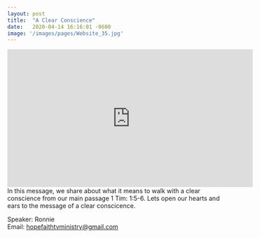 ```yaml
---
layout: post
title:  "A Clear Conscience"
date:   2020-04-14 16:16:01 -0600
image: '/images/pages/Website_35.jpg'
---
```

<iframe width="560" height="315" src="https://www.youtube.com/embed/Hw5h1-ULDtc" frameborder="0" allow="accelerometer; autoplay; encrypted-media; gyroscope; picture-in-picture" allowfullscreen></iframe>
In this message, we share about what it means to walk with a clear conscience from our main passage 1 Tim: 1:5-6. Lets open our hearts and ears to the message of a clear conscicence.

Speaker: Ronnie <br>
Email: hopefaithtvministry@gmail.com 
